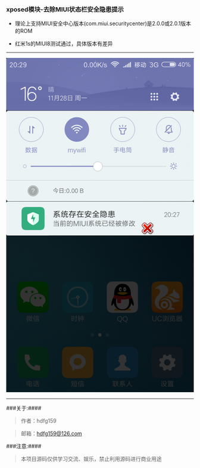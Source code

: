 ### xposed模块-去除MIUI状态栏安全隐患提示

- 理论上支持MIUI安全中心版本(com.miui.securitycenter)是2.0.0或2.0.1版本的ROM

- 红米1s的MIUI8测试通过，具体版本有差异

---

![状态栏图](https://github.com/hdfg159/MIUISafetyPrompt/blob/master/screenshots/1.png?raw=true)

---
###关于:####
>作者：hdfg159

>邮箱：<hdfg159@126.com>

###注意:####
> 本项目源码仅供学习交流、娱乐，禁止利用源码进行商业用途